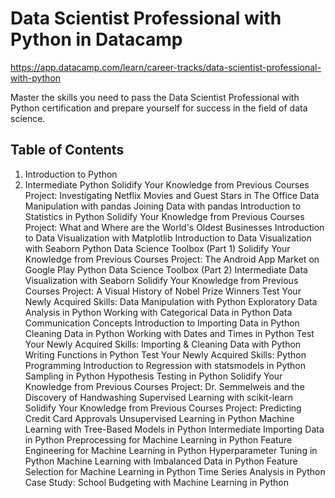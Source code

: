 # Data Scientist Professional with Python in Datacamp

https://app.datacamp.com/learn/career-tracks/data-scientist-professional-with-python

Master the skills you need to pass the Data Scientist Professional with Python certification and prepare yourself for success in the field of data science.

## Table of Contents

1. Introduction to Python
2. Intermediate Python
Solidify Your Knowledge from Previous Courses
Project: Investigating Netflix Movies and Guest Stars in The Office
Data Manipulation with pandas
Joining Data with pandas
Introduction to Statistics in Python
Solidify Your Knowledge from Previous Courses
Project: What and Where are the World's Oldest Businesses
Introduction to Data Visualization with Matplotlib
Introduction to Data Visualization with Seaborn
Python Data Science Toolbox (Part 1)
Solidify Your Knowledge from Previous Courses
Project: The Android App Market on Google Play
Python Data Science Toolbox (Part 2)
Intermediate Data Visualization with Seaborn
Solidify Your Knowledge from Previous Courses
Project: A Visual History of Nobel Prize Winners
Test Your Newly Acquired Skills: Data Manipulation with Python
Exploratory Data Analysis in Python
Working with Categorical Data in Python
Data Communication Concepts
Introduction to Importing Data in Python
Cleaning Data in Python
Working with Dates and Times in Python
Test Your Newly Acquired Skills: Importing & Cleaning Data with Python
Writing Functions in Python
Test Your Newly Acquired Skills: Python Programming
Introduction to Regression with statsmodels in Python
Sampling in Python
Hypothesis Testing in Python
Solidify Your Knowledge from Previous Courses
Project: Dr. Semmelweis and the Discovery of Handwashing
Supervised Learning with scikit-learn
Solidify Your Knowledge from Previous Courses
Project: Predicting Credit Card Approvals
Unsupervised Learning in Python
Machine Learning with Tree-Based Models in Python
Intermediate Importing Data in Python
Preprocessing for Machine Learning in Python
Feature Engineering for Machine Learning in Python
Hyperparameter Tuning in Python
Machine Learning with Imbalanced Data in Python
Feature Selection for Machine Learning in Python
Time Series Analysis in Python
Case Study: School Budgeting with Machine Learning in Python
